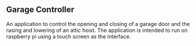 ## Garage Controller

An application to control the opening and closing of a garage door and the rasing and lowering of an attic hoist. The application is intended to run on raspberry pi using a touch screen as the interface.
